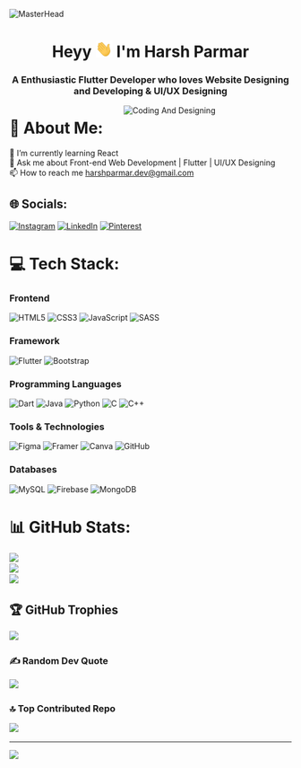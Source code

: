 ![MasterHead](https://appinventiv.com/wp-content/uploads/2022/05/Flutter-web-app.webp)
<h1 align="center">Heyy <img src="https://github.com/ABSphreak/ABSphreak/blob/master/gifs/Hi.gif" height="30px"> I'm Harsh Parmar</h1>
<h3 align="center">A Enthusiastic Flutter Developer who loves Website Designing and Developing & UI/UX Designing </h3>
<img align="right" alt="Coding And Designing" width="300" src="https://img.freepik.com/free-vector/man-working-laptop-with-coffee-stationary-cartoon-vector-illustration_138676-2206.jpg?w=740&t=st=1717757813~exp=1717758413~hmac=ce699d8a476c7fd65539bfa6f46a066b7a3d1585d8a6474e9785e4d4457275f0">

# 💫 About Me:
🌱 I’m currently learning React<br>💬 Ask me about Front-end Web Development | Flutter | UI/UX Designing<br>📫 How to reach me harshparmar.dev@gmail.com


## 🌐 Socials:
[![Instagram](https://img.shields.io/badge/Instagram-%23E4405F.svg?logo=Instagram&logoColor=white)](https://instagram.com/@harsh308050) [![LinkedIn](https://img.shields.io/badge/LinkedIn-%230077B5.svg?logo=linkedin&logoColor=white)](https://linkedin.com/in/@harsh308050) [![Pinterest](https://img.shields.io/badge/Pinterest-%23E60023.svg?logo=Pinterest&logoColor=white)](https://pinterest.com/@harsh308050) 

# 💻 Tech Stack:

### Frontend
![HTML5](https://img.shields.io/badge/html5-%23E34F26.svg?style=for-the-badge&logo=html5&logoColor=white) 
![CSS3](https://img.shields.io/badge/css3-%231572B6.svg?style=for-the-badge&logo=css3&logoColor=white) 
![JavaScript](https://img.shields.io/badge/javascript-%23323330.svg?style=for-the-badge&logo=javascript&logoColor=%23F7DF1E) 
![SASS](https://img.shields.io/badge/SASS-hotpink.svg?style=for-the-badge&logo=SASS&logoColor=white)

### Framework
![Flutter](https://img.shields.io/badge/Flutter-%2302569B.svg?style=for-the-badge&logo=Flutter&logoColor=white) 
![Bootstrap](https://img.shields.io/badge/bootstrap-%238511FA.svg?style=for-the-badge&logo=bootstrap&logoColor=white)

### Programming Languages
![Dart](https://img.shields.io/badge/dart-%230175C2.svg?style=for-the-badge&logo=dart&logoColor=white) 
![Java](https://img.shields.io/badge/java-%23ED8B00.svg?style=for-the-badge&logo=openjdk&logoColor=white) 
![Python](https://img.shields.io/badge/python-3670A0?style=for-the-badge&logo=python&logoColor=ffdd54) 
![C](https://img.shields.io/badge/c-%2300599C.svg?style=for-the-badge&logo=c&logoColor=white) 
![C++](https://img.shields.io/badge/c++-%2300599C.svg?style=for-the-badge&logo=c%2B%2B&logoColor=white)

### Tools & Technologies
![Figma](https://img.shields.io/badge/figma-%23F24E1E.svg?style=for-the-badge&logo=figma&logoColor=white) 
![Framer](https://img.shields.io/badge/Framer-black?style=for-the-badge&logo=framer&logoColor=blue) 
![Canva](https://img.shields.io/badge/Canva-%2300C4CC.svg?style=for-the-badge&logo=Canva&logoColor=white) 
![GitHub](https://img.shields.io/badge/github-%23121011.svg?style=for-the-badge&logo=github&logoColor=white)

### Databases
![MySQL](https://img.shields.io/badge/mysql-4479A1.svg?style=for-the-badge&logo=mysql&logoColor=white) 
![Firebase](https://img.shields.io/badge/firebase-a08021?style=for-the-badge&logo=firebase&logoColor=ffcd34) 
![MongoDB](https://img.shields.io/badge/MongoDB-%234ea94b.svg?style=for-the-badge&logo=mongodb&logoColor=white)
# 📊 GitHub Stats:
![](https://github-readme-stats.vercel.app/api?username=harsh308050&theme=github_dark&hide_border=false&include_all_commits=false&count_private=false)<br/>
![](https://github-readme-streak-stats.herokuapp.com/?user=harsh308050&theme=github_dark&hide_border=false)<br/>
![](https://github-readme-stats.vercel.app/api/top-langs/?username=harsh308050&theme=github_dark&hide_border=false&include_all_commits=false&count_private=false&layout=compact)

## 🏆 GitHub Trophies
![](https://github-profile-trophy.vercel.app/?username=harsh308050&theme=github_dark&no-frame=false&no-bg=false&margin-w=4)

### ✍️ Random Dev Quote
![](https://quotes-github-readme.vercel.app/api?type=horizontal&theme=tokyonight)

### 🔝 Top Contributed Repo
![](https://github-contributor-stats.vercel.app/api?username=harsh308050&limit=5&theme=github_dark&combine_all_yearly_contributions=true)

---
[![](https://visitcount.itsvg.in/api?id=harsh308050&icon=0&color=0)](https://visitcount.itsvg.in)
